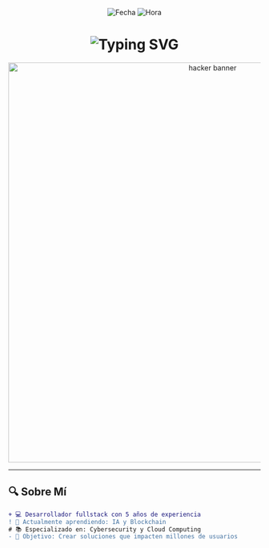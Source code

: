 <!-- Encabezado dinámico con fecha y hora -->
<p align="center">
  <img src="https://img.shields.io/badge/DATE-$(date +%d/%m/%Y)-brightgreen?style=for-the-badge&color=00ff00&logo=google-chrome" alt="Fecha">
  <img src="https://img.shields.io/badge/TIME-$(date +%H:%M)-brightgreen?style=for-the-badge&color=00ff00&logo=history" alt="Hora">
</p>

<h1 align="center">
  <img src="https://readme-typing-svg.demolab.com?font=Hack&size=30&duration=4000&pause=1000&color=00FF00&center=true&vCenter=true&width=500&lines=Hola+👋,+Soy+MOMPROGAMER;Desarrollador+FullStack;Amante+del+Código;Innovador+Tecnológico" alt="Typing SVG">
</h1>

<!-- Banner con efecto hacker -->
<p align="center">
  <img src="https://imgur.com/gallery/last-bus-of-night-XpHrccD" alt="hacker banner" width="800">
</p>

---

## 🔍 **Sobre Mí**
```diff
+ 💻 Desarrollador fullstack con 5 años de experiencia
! 🌱 Actualmente aprendiendo: IA y Blockchain
# 📚 Especializado en: Cybersecurity y Cloud Computing
- 🎯 Objetivo: Crear soluciones que impacten millones de usuarios

